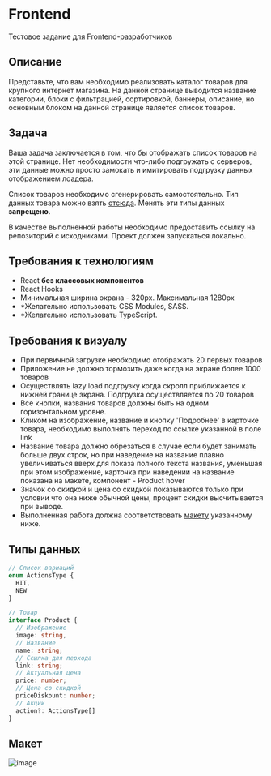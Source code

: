 # Frontend
Тестовое задание для Frontend-разработчиков

## Описание
Представьте, что вам необходимо реализовать каталог товаров для крупного 
интернет магазина. На данной странице выводится название категории,
блоки с фильтрацией, сортировкой, баннеры, описание, но основным блоком на 
данной странице является список товаров.

## Задача
Ваша задача заключается в том, что бы отображать список товаров на этой странице.
Нет необходимости что-либо подгружать с серверов, эти данные можно просто 
замокать и имитировать подгрузку данных отображением лоадера.

Cписок товаров необходимо сгенерировать самостоятельно.
Тип данных товара можно взять [отсюда](#типы-данных). Менять эти типы
данных **запрещено**.

В качестве выполненной работы необходимо предоставить ссылку на репозиторий с исходниками.
Проект должен запускаться локально. 

## Требования к технологиям
- React **без классовых компонентов**
- React Hooks
- Минимальная ширина экрана - 320px. Максимальная 1280px
- *Желательно использовать CSS Modules, SASS.
- *Желательно использовать TypeScript.

## Требования к визуалу
- При первичной загрузке необходимо отображать 20 первых товаров
- Приложение не должно тормозить даже когда на экране более 1000 товаров
- Осуществлять lazy load подгрузку когда скролл приближается к нижней границе
экрана. Подгрузка осуществляется по 20 товаров
- Все кнопки, названия товаров должны быть на одном горизонтальном уровне.
- Кликом на изображение, название и кнопку 'Подробнее' в карточке товара, необходимо 
выполнять переход по ссылке указанной в поле link
- Название товара должно обрезаться в случае если будет занимать больше двух строк, 
но при наведение на название плавно увеличиваться вверх для показа полного текста названия,
уменьшая  при этом изображение, карточка при  наведении на название показана на макете,
компонент - Product hover
- Значок со скидкой и цена со скидкой показываются только при условии что она ниже обычной цены, 
процент скидки высчитывается при выводе.
- Выполненная работа должна соответствовать [макету](#макет) указанному 
ниже. 


## Типы данных
```typescript
// Список вариаций 
enum ActionsType {
  HIT, 
  NEW
}

// Товар
interface Product {
  // Изображение
  image: string,
  // Название
  name: string;
  // Ссылка для перхода
  link: string;
  // Актуальная цена 
  price: number; 
  // Цена со скидкой
  priceDiskount: number;
  // Акции
  action?: ActionsType[]
}
```

## Макет
![image](https://www.figma.com/file/llBdQ9L8oIn1oZh2qVmU0F/Catalog)
